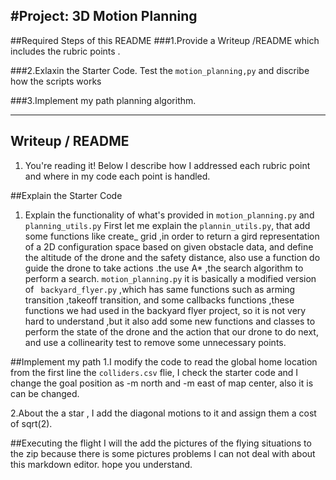 #Project: 3D Motion Planning
---


##Required Steps of this README
###1.Provide a Writeup /README which includes the rubric points .

###2.Exlaxin the Starter Code.  Test the `motion_planning,py` and discribe how the scripts works

###3.Implement my path planning algorithm.

---

## Writeup / README

1. You're reading it! Below I describe how I addressed each rubric point and where in my code each point is handled.

##Explain the Starter Code

 1. Explain the functionality of what's provided in `motion_planning.py` and `planning_utils.py`
  First let me explain the `plannin_utils.py`,  that add some functions like  create_ grid ,in order to return a gird representation of a 2D configuration space based on given obstacle data, and define the  altitude of the drone and the safety distance, also use a function do guide the drone to take actions .the use A* ,the search algorithm to perform a search.
 `motion_planning.py`  it is basically a modified version of ` backyard_flyer.py` ,which has same functions such as arming transition ,takeoff transition, and some callbacks functions ,these functions  we had used in the backyard flyer project, so it is not very hard to  understand  ,but it also add some new functions  and classes to perform the state of the drone and the action that our drone to do next,
and use a  collinearity test to remove some unnecessary points.

##Implement my path
 1.I modify the code to read the global home location from the first line the `colliders.csv` flie, I check the starter code and I change the goal position as -m north and -m east of map center, also it is can be changed.

2.About the a star , I add the diagonal  motions to it and assign them a cost of sqrt(2).

##Executing the flight 
 I will the add the pictures of the flying situations to the zip because there is some pictures problems I can not deal with about this markdown editor. hope you understand.












